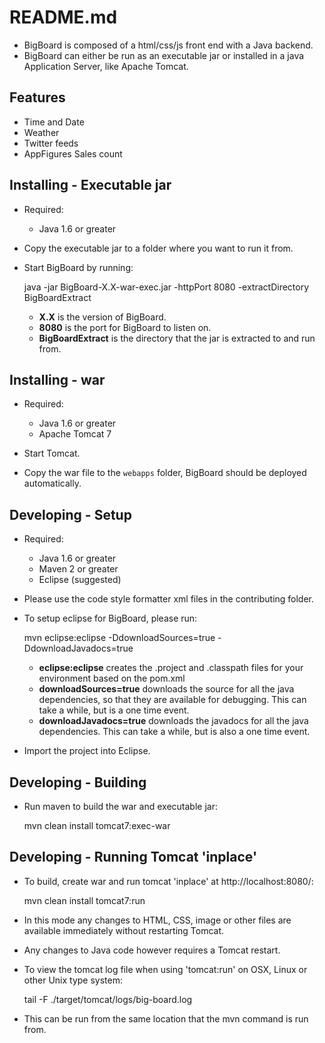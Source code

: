 README.md
=========

- BigBoard is composed of a html/css/js front end with a Java backend.
- BigBoard can either be run as an executable jar or installed in a java Application Server, like Apache Tomcat.


Features
--------

- Time and Date
- Weather
- Twitter feeds
- AppFigures Sales count


Installing - Executable jar
---------------------------

- Required:
  - Java 1.6 or greater

- Copy the executable jar to a folder where you want to run it from.
- Start BigBoard by running:

    java -jar BigBoard-X.X-war-exec.jar -httpPort 8080 -extractDirectory BigBoardExtract

  - **X.X** is the version of BigBoard.
  - **8080** is the port for BigBoard to listen on.
  - **BigBoardExtract** is the directory that the jar is extracted to and run from.


Installing - war
----------------

- Required:
  - Java 1.6 or greater
  - Apache Tomcat 7
  
- Start Tomcat.
- Copy the war file to the `webapps` folder, BigBoard should be deployed automatically.


Developing - Setup
------------------

- Required:
  - Java 1.6 or greater
  - Maven 2 or greater
  - Eclipse (suggested)

- Please use the code style formatter xml files in the contributing folder.

- To setup eclipse for BigBoard, please run:

    mvn eclipse:eclipse -DdownloadSources=true -DdownloadJavadocs=true
    
  - **eclipse:eclipse** creates the .project and .classpath files for your environment based on the pom.xml
  - **downloadSources=true** downloads the source for all the java dependencies, so that they are available for 
  debugging.  This can take a while, but is a one time event.
  - **downloadJavadocs=true** downloads the javadocs for all the java dependencies.  This can take a while, but is
  also a one time event.
  
- Import the project into Eclipse.


Developing - Building
---------------------

- Run maven to build the war and executable jar:

    mvn clean install tomcat7:exec-war


Developing - Running Tomcat 'inplace'
--------------------------------------

- To build, create war and run tomcat 'inplace' at http://localhost:8080/:

    mvn clean install tomcat7:run
    
- In this mode any changes to HTML, CSS, image or other files are available immediately without restarting Tomcat.
- Any changes to Java code however requires a Tomcat restart.

- To view the tomcat log file when using 'tomcat:run' on OSX, Linux or other Unix type system:

    tail -F ./target/tomcat/logs/big-board.log

- This can be run from the same location that the mvn command is run from.



